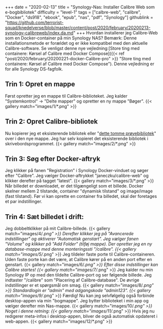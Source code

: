 +++
date = "2020-02-13"
title = "Synology-Nas: Installer Calibre Web som e-bogbibliotek"
difficulty = "level-1"
tags = ["calbre-web", "calibre", "Docker", "ds918", "ebook", "epub", "nas", "pdf", "Synology"]
githublink = "https://github.com/terrorist-squad/knedelverse/blob/master/content/post/2020/february/20200213-synology-calibreweb/index.da.md"
+++
Hvordan installerer jeg Calibre-Web som en Docker-container på min Synology NAS? Bemærk: Denne installationsmetode er forældet og er ikke kompatibel med den aktuelle Calibre-software. Se venligst denne nye vejledning:[Store ting med containere: Kørsel af Calibre med Docker Compose]({{< ref "post/2020/february/20200221-docker-Calibre-pro" >}} "Store ting med containere: Kørsel af Calibre med Docker Compose"). Denne vejledning er for alle Synology DS-fagfolk.
## Trin 1: Opret en mappe
Først opretter jeg en mappe til Calibre-biblioteket.  Jeg kalder "Systemkontrol" -> "Delte mapper" og opretter en ny mappe "Bøger".
{{< gallery match="images/1/*.png" >}}

##  Trin 2: Opret Calibre-bibliotek
Nu kopierer jeg et eksisterende bibliotek eller "[dette tomme prøvebibliotek](https://drive.google.com/file/d/1zfeU7Jh3FO_jFlWSuZcZQfQOGD0NvXBm/view)" over i den nye mappe. Jeg har selv kopieret det eksisterende bibliotek i skrivebordsprogrammet.
{{< gallery match="images/2/*.png" >}}

## Trin 3: Søg efter Docker-aftryk
Jeg klikker på fanen "Registration" i Synology Docker-vinduet og søger efter "Calibre". Jeg vælger Docker-aftrykket "janeczku/calibre-web" og klikker derefter på tagget "latest".
{{< gallery match="images/3/*.png" >}}
Når billedet er downloadet, er det tilgængeligt som et billede. Docker skelner mellem 2 tilstande, container "dynamisk tilstand" og image/image (fast tilstand). Før vi kan oprette en container fra billedet, skal der foretages et par indstillinger.
## Trin 4: Sæt billedet i drift:
Jeg dobbeltklikker på mit Calibre-billede.
{{< gallery match="images/4/*.png" >}}
Derefter klikker jeg på "Avancerede indstillinger" og aktiverer "Automatisk genstart". Jeg vælger fanen "Volume" og klikker på "Add Folder" (tilføj mappe). Der opretter jeg en ny database-mappe med denne monteringssti "/calibre".
{{< gallery match="images/5/*.png" >}}
Jeg tildeler faste porte til Calibre-containeren. Uden faste porte kan det være, at Calibre kører på en anden port efter en genstart.
{{< gallery match="images/6/*.png" >}}
Efter disse indstillinger kan Calibre startes!
{{< gallery match="images/7/*.png" >}}
Jeg kalder nu min Synology IP op med den tildelte Calibre-port og ser følgende billede. Jeg indtaster "/calibre" som "Placering af Calibre-database". De øvrige indstillinger er et spørgsmål om smag.
{{< gallery match="images/8/*.png" >}}
Standardlogin er "admin" med adgangskode "admin123".
{{< gallery match="images/9/*.png" >}}
Færdig! Nu kan jeg selvfølgelig også forbinde desktop-appen via min "bogmappe". Jeg bytter biblioteket i min app og vælger derefter min Nas-mappe.
{{< gallery match="images/10/*.png" >}}
Noget i denne retning:
{{< gallery match="images/11/*.png" >}}
Hvis jeg nu redigerer meta-infos i desktop-appen, bliver de også automatisk opdateret i web-appen.
{{< gallery match="images/12/*.png" >}}